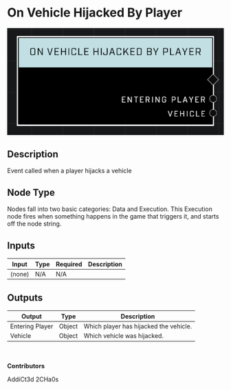 # On Vehicle Hijacked By Player
![alt text](../../../.gitbook/assets/on-vehicle-hijacked-by-player.png)
## Description
Event called when a player hijacks a vehicle

## Node Type
Nodes fall into two basic categories: Data and Execution. This Execution node fires when something happens in the game that triggers it, and starts off the node string.

## Inputs
| Input            | Type             | Required | Description												    |
|------------------|------------------|----------|--------------------------------------------------------------|
| (none) | N/A  | N/A  | |

## Outputs
| Output           | Type             | Description												     |
|------------------|------------------|--------------------------------------------------------------|
| Entering Player | Object  | Which player has hijacked the vehicle. |
| Vehicle | Object  | Which vehicle was hijacked. |

\
\
**Contributors**

AddiCt3d 2CHa0s